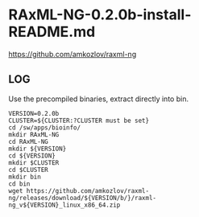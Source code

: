 RAxML-NG-0.2.0b-install-README.md
=================================

<https://github.com/amkozlov/raxml-ng>

LOG
---

Use the precompiled binaries, extract directly into bin.

    VERSION=0.2.0b
    CLUSTER=${CLUSTER:?CLUSTER must be set}
    cd /sw/apps/bioinfo/
    mkdir RAxML-NG
    cd RAxML-NG
    mkdir ${VERSION}
    cd ${VERSION}
    mkdir $CLUSTER
    cd $CLUSTER
    mkdir bin
    cd bin
    wget https://github.com/amkozlov/raxml-ng/releases/download/${VERSION/b/}/raxml-ng_v${VERSION}_linux_x86_64.zip

